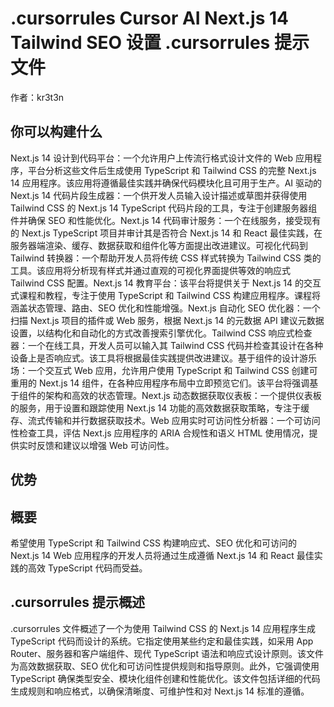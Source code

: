 # .cursorrules Cursor AI Next.js 14 Tailwind SEO 设置 .cursorrules 提示文件

作者：kr3t3n

## 你可以构建什么

Next.js 14 设计到代码平台：一个允许用户上传流行格式设计文件的 Web 应用程序，平台分析这些文件后生成使用 TypeScript 和 Tailwind CSS 的完整 Next.js 14 应用程序。该应用将遵循最佳实践并确保代码模块化且可用于生产。AI 驱动的 Next.js 14 代码片段生成器：一个供开发人员输入设计描述或草图并获得使用 Tailwind CSS 的 Next.js 14 TypeScript 代码片段的工具，专注于创建服务器组件并确保 SEO 和性能优化。Next.js 14 代码审计服务：一个在线服务，接受现有的 Next.js TypeScript 项目并审计其是否符合 Next.js 14 和 React 最佳实践，在服务器端渲染、缓存、数据获取和组件化等方面提出改进建议。可视化代码到 Tailwind 转换器：一个帮助开发人员将传统 CSS 样式转换为 Tailwind CSS 类的工具。该应用将分析现有样式并通过直观的可视化界面提供等效的响应式 Tailwind CSS 配置。Next.js 14 教育平台：该平台将提供关于 Next.js 14 的交互式课程和教程，专注于使用 TypeScript 和 Tailwind CSS 构建应用程序。课程将涵盖状态管理、路由、SEO 优化和性能增强。Next.js 自动化 SEO 优化器：一个扫描 Next.js 项目的插件或 Web 服务，根据 Next.js 14 的元数据 API 建议元数据设置，以结构化和自动化的方式改善搜索引擎优化。Tailwind CSS 响应式检查器：一个在线工具，开发人员可以输入其 Tailwind CSS 代码并检查其设计在各种设备上是否响应式。该工具将根据最佳实践提供改进建议。基于组件的设计游乐场：一个交互式 Web 应用，允许用户使用 TypeScript 和 Tailwind CSS 创建可重用的 Next.js 14 组件，在各种应用程序布局中立即预览它们。该平台将强调基于组件的架构和高效的状态管理。Next.js 动态数据获取仪表板：一个提供仪表板的服务，用于设置和跟踪使用 Next.js 14 功能的高效数据获取策略，专注于缓存、流式传输和并行数据获取技术。Web 应用实时可访问性分析器：一个可访问性检查工具，评估 Next.js 应用程序的 ARIA 合规性和语义 HTML 使用情况，提供实时反馈和建议以增强 Web 可访问性。

## 优势


## 概要
希望使用 TypeScript 和 Tailwind CSS 构建响应式、SEO 优化和可访问的 Next.js 14 Web 应用程序的开发人员将通过生成遵循 Next.js 14 和 React 最佳实践的高效 TypeScript 代码而受益。

## .cursorrules 提示概述
.cursorrules 文件概述了一个为使用 Tailwind CSS 的 Next.js 14 应用程序生成 TypeScript 代码而设计的系统。它指定使用某些约定和最佳实践，如采用 App Router、服务器和客户端组件、现代 TypeScript 语法和响应式设计原则。该文件为高效数据获取、SEO 优化和可访问性提供规则和指导原则。此外，它强调使用 TypeScript 确保类型安全、模块化组件创建和性能优化。该文件包括详细的代码生成规则和响应格式，以确保清晰度、可维护性和对 Next.js 14 标准的遵循。
